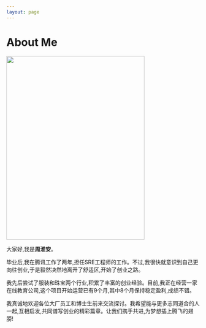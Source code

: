 ```yaml
---
layout: page
---
```


# About Me

<img src="https://forwork-1304667505.cos.ap-nanjing.myqcloud.com/touxiang.JPG" class="floatpic" width="360" height="480">

大家好,我是**周淮安**。

毕业后,我在腾讯工作了两年,担任SRE工程师的工作。不过,我很快就意识到自己更向往创业,于是毅然决然地离开了舒适区,开始了创业之路。

我先后尝试了服装和珠宝两个行业,积累了丰富的创业经验。目前,我正在经营一家在线教育公司,这个项目开始运营已有9个月,其中8个月保持稳定盈利,成绩不错。

我真诚地欢迎各位大厂员工和博士生前来交流探讨。我希望能与更多志同道合的人一起,互相启发,共同谱写创业的精彩篇章。让我们携手共进,为梦想插上腾飞的翅膀!
